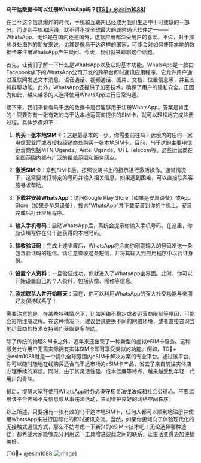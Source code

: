 **乌干达数据卡可以注册WhatsApp吗？[[TG💪+ @esim1088](https://t.me/s/esim1088)]**

在当今这个信息爆炸的时代，手机和互联网已经成为我们生活中不可或缺的一部分。而说到手机和网络，就不得不提全球最大的即时通讯软件之一——WhatsApp。无论是在国内还是国外，这款应用都深受用户的喜爱。不过，对于那些身处海外的朋友来说，尤其是像乌干达这样的国家，可能会对如何使用本地的数据卡来注册WhatsApp产生疑问。今天，我们就来聊聊这个话题。

首先，让我们了解一下什么是WhatsApp以及它的基本功能。WhatsApp是一款由Facebook旗下的WhatsApp公司开发的跨平台即时通讯应用程序。它允许用户通过互联网发送文本消息、语音通话、视频通话、图片、文档、位置信息等，并且支持群聊功能。此外，WhatsApp还提供了加密技术，确保了用户的隐私安全。正因为如此，越来越多的人选择使用WhatsApp进行日常沟通。

接下来，我们来看看乌干达的数据卡是否能够用于注册WhatsApp。答案是肯定的！只要你有一张有效的乌干达本地运营商提供的SIM卡，就可以轻松地完成注册过程。具体步骤如下：

1. **购买一张本地SIM卡**：这是最基本的一步。你需要前往乌干达境内的任何一家电信营业厅或者授权经销商处购买一张本地SIM卡。目前，乌干达的主要电信运营商包括MTN Uganda、Airtel Uganda、UTL Telecom等。这些运营商在全国范围内都有广泛的覆盖范围和服务网点。

2. **激活SIM卡**：拿到SIM卡后，按照说明书上的指示进行激活操作。通常情况下，这需要拨打特定的号码并输入相关信息。如果遇到困难，可以直接联系客服寻求帮助。

3. **下载并安装WhatsApp**：访问Google Play Store（如果是安卓设备）或App Store（如果是苹果设备），搜索“WhatsApp”并下载安装到你的手机上。安装完成后打开应用程序。

4. **输入手机号码**：启动WhatsApp后，系统会提示你输入手机号码。在这里，你应该填写你在乌干达获得的本地号码。

5. **接收验证码**：完成上述步骤后，WhatsApp将会向你刚刚输入的号码发送一条包含验证码的短信。请注意查收这条短信，并将其输入到应用程序中以验证身份。

6. **设置个人资料**：一旦验证成功，你就进入了WhatsApp主界面。此时，你可以开始设置自己的个人资料，包括头像、昵称等信息。

7. **添加联系人并开始聊天**：现在，你可以利用WhatsApp的强大社交功能与亲朋好友保持联系了！

需要注意的是，在某些特殊情况下，比如网络不稳定或者运营商限制等原因，可能会影响注册过程。在这种情况下，建议尝试更换不同的网络环境，或者直接咨询当地运营商的技术支持部门获取更多帮助。

除了传统的物理SIM卡之外，近年来还出现了一种新型的虚拟eSIM卡服务。这种服务允许用户无需实际拥有实体SIM卡即可享受类似的功能。例如，TG💪+ @esim1088就是一个提供全球范围内eSIM卡解决方案的专业平台。通过该平台，你可以随时随地在线购买适合乌干达市场的eSIM卡产品，省去了亲自前往实体店办理手续的麻烦。同时，由于其灵活性强、成本低廉等特点，越来越受到年轻一代用户的青睐。

最后，提醒大家在使用WhatsApp时务必遵守相关法律法规和社会公德心。不要滥用该平台传播不良信息或从事违法活动，共同维护良好的网络空间秩序。

综上所述，只要拥有一张有效的乌干达本地SIM卡，任何人都可以顺利地注册并使用WhatsApp来进行国际化的即时通讯交流。当然，如果你更倾向于体验现代化的无接触式通信方式，那么不妨考虑一下新兴的eSIM卡技术吧！无论选择哪种途径，都希望大家能够充分利用这一工具增进彼此之间的联系，让生活变得更加便捷美好。

[[TG💪+ @esim1088](https://t.me/s/esim1088) ![Image](https://i.postimg.cc/4NQfJmqS/Snipaste-2025-05-13-00-14-12.png)]